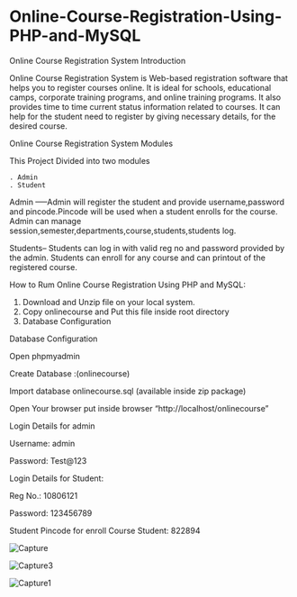 # Online-Course-Registration-Using-PHP-and-MySQL

Online Course Registration  System Introduction

Online Course Registration System is Web-based registration software that helps you to register courses online. 
It is ideal for schools, educational camps, corporate training programs, and online training programs. 
It also provides time to time current status information related to courses. 
It can help for the student need to register by giving necessary details, for the desired course.

Online Course Registration System Modules



This Project Divided into two modules

    . Admin
    . Student
    
    
Admin —–Admin will register the student and provide username,password and pincode.Pincode will be used when a student enrolls for the course. Admin can manage session,semester,departments,course,students,students log.



Students– Students can log in with valid reg no and password provided by the admin. Students can enroll for any course and can printout of the registered course.
    
   




How to Rum Online Course Registration Using PHP and MySQL:



1. Download and Unzip file on your local system.
2. Copy onlinecourse and Put this file inside root directory
3. Database Configuration

Database Configuration


Open phpmyadmin

Create Database :(onlinecourse)

Import database onlinecourse.sql (available inside zip package)


Open Your browser put inside browser “http://localhost/onlinecourse”



Login Details for admin 

Username: admin

Password: Test@123



Login Details for Student: 


Reg No.: 10806121


Password: 123456789



Student Pincode for enroll Course Student: 822894

![Capture](https://github.com/abiribahullas7766/Online-Course-Registration-Using-PHP-and-MySQL/assets/54986400/2e1a247e-efde-453e-b007-cc219e9e2776)




![Capture3](https://github.com/abiribahullas7766/Online-Course-Registration-Using-PHP-and-MySQL/assets/54986400/633ec2d0-1c39-4ffc-acb5-b63145975c65)



![Capture1](https://github.com/abiribahullas7766/Online-Course-Registration-Using-PHP-and-MySQL/assets/54986400/14ebea73-ddad-4bac-b5a9-8a7fe85cd020)


